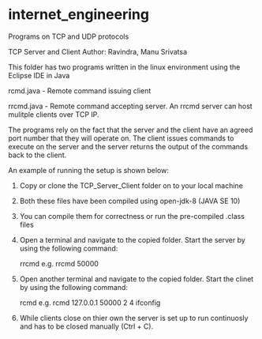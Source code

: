 # internet_engineering
Programs on TCP and UDP protocols

TCP Server and Client
Author: Ravindra, Manu Srivatsa

This folder has two programs written in the linux environment using  the Eclipse IDE in Java

rcmd.java - Remote command issuing client

rrcmd.java - Remote command accepting server. An rrcmd server can host mulitple clients over TCP IP. 

The programs rely on the fact that the server and the client have an agreed port number that they will operate on.
The client issues commands to execute on the server and the server returns the output of the commands back to the client. 

An example of running the setup is shown below:

1. Copy or clone the TCP_Server_Client folder on to your local machine
2. Both these files have been compiled using open-jdk-8 (JAVA SE 10)
3. You can compile them for correctness or run the pre-compiled .class files
4. Open a terminal and navigate to the copied folder. Start the server by using the following command:

   rrcmd <portnumber>
   e.g. rrcmd 50000

5. Open another terminal and navigate to the copied folder. Start the clinet by using the following command:

   rcmd <ipaddressOfServer> <portnumber> <numberOfTimesToExecuteCommand> <TimeDelayInSecondsRuns> <command>
   e.g. rcmd 127.0.0.1 50000 2 4 ifconfig

6. While clients close on thier own the server is set up to run continuosly and has to be closed manually (Ctrl + C).
